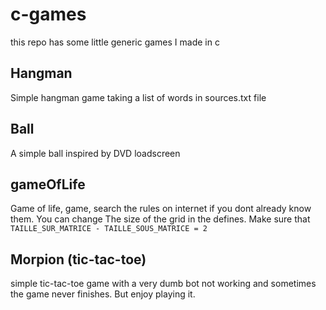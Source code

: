 # c-games

this repo has some little generic games I made in c

## Hangman

Simple hangman game taking a list of words in sources.txt file

## Ball

A simple ball inspired by DVD loadscreen

## gameOfLife

Game of life, game, search the rules on internet if you dont already know them.
You can change The size of the grid in the defines. Make sure that `TAILLE_SUR_MATRICE - TAILLE_SOUS_MATRICE = 2`

## Morpion (tic-tac-toe)

simple tic-tac-toe game with a very dumb bot not working and sometimes the game never finishes. But enjoy playing it.